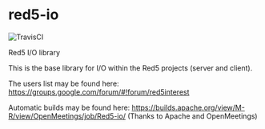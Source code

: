 red5-io
=======

![TravisCI](https://travis-ci.org/Red5/red5-io.svg?branch=master)

Red5 I/O library

This is the base library for I/O within the Red5 projects (server and client). 

The users list may be found here: https://groups.google.com/forum/#!forum/red5interest

Automatic builds may be found here: https://builds.apache.org/view/M-R/view/OpenMeetings/job/Red5-io/ (Thanks to Apache and OpenMeetings)
